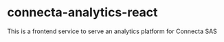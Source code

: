 # connecta-analytics-react

This is a frontend service to serve an analytics platform for Connecta SAS
